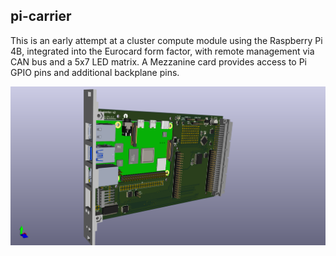 ## pi-carrier

This is an early attempt at a cluster compute module using the Raspberry
Pi 4B, integrated into the Eurocard form factor, with remote management
via CAN bus and a 5x7 LED matrix.  A Mezzanine card provides access to Pi
GPIO pins and additional backplane pins.

![Image of pi-parport latest](eurocard.png)

